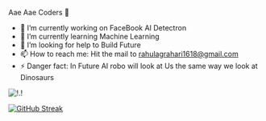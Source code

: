 Aae Aae Coders 👋



- 🔭 I’m currently working on FaceBook AI Detectron
- 🌱 I’m currently learning Machine Learning
- 🤔 I’m looking for help to Build Future
- 📫 How to reach me: Hit the mail to rahulagrahari1618@gmail.com
- ⚡ Danger fact: In Future AI robo will look at Us the same way we look at Dinosaurs



![!.!](https://user-images.githubusercontent.com/66835286/133874098-2d08e581-d2b8-4a9f-bbb0-3f42583fa2de.png)

[![GitHub Streak](http://github-readme-streak-stats.herokuapp.com?user=Venemic&theme=dark&hide_border=true)](https://git.io/streak-stats)

